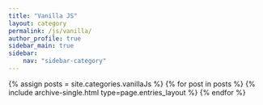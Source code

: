 ```yaml
---
title: "Vanilla JS"
layout: category
permalink: /js/vanilla/
author_profile: true
sidebar_main: true
sidebar:
    nav: "sidebar-category"
---
```


{% assign posts = site.categories.vanillaJs %}
{% for post in posts %} {% include archive-single.html type=page.entries_layout %} {% endfor %}